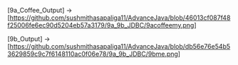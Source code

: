 [9a_Coffee_Output] -> [https://github.com/sushmithasapaliga11/AdvanceJava/blob/46013cf087f48f25006fe6ec90d5204eb57a3179/9a_9b_JDBC/9acoffeemy.png]

[9b_Output] -> [https://github.com/sushmithasapaliga11/AdvanceJava/blob/db56e76e54b53629859c9c7f6148110ac0f06e78/9a_9b_JDBC/9bme.png]
